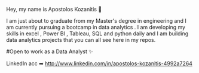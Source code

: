 Hey, my name is Apostolos Kozanitis 👋

I am just about to graduate from my Master's degree in engineering and I am currently pursuing a bootcamp in data analytics . 
I am developing my skills in  excel , Power BI , Tableau, SQL and python daily and I am building data analytics projects that you can all see here in my repos.

#Open to work as a Data Analyst ✨

LinkedIn acc ➡︎ http://www.linkedin.com/in/apostolos-kozanitis-4992a7264

<!---
apkozanitis/apkozanitis is a ✨ special ✨ repository because its `README.md` (this file) appears on your GitHub profile.
You can click the Preview link to take a look at your changes.
--->
